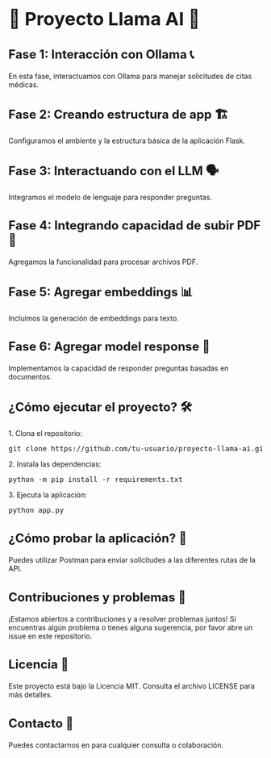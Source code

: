 <head>
    <meta charset="UTF-8">
    <title>README.md - Proyecto Llama AI</title>
</head>
<body>
    <h1 style="font-size: 36px;">🚀 Proyecto Llama AI 🤖</h1>
    <h2 style="font-size: 24px;">Fase 1: Interacción con Ollama 📞</h2>
    <p>En esta fase, interactuamos con Ollama para manejar solicitudes de citas médicas.</p>
    <h2 style="font-size: 24px;">Fase 2: Creando estructura de app 🏗️</h2>
    <p>Configuramos el ambiente y la estructura básica de la aplicación Flask.</p>
    <h2 style="font-size: 24px;">Fase 3: Interactuando con el LLM 🗣️</h2>
    <p>Integramos el modelo de lenguaje para responder preguntas.</p>
    <h2 style="font-size: 24px;">Fase 4: Integrando capacidad de subir PDF 📄</h2>
    <p>Agregamos la funcionalidad para procesar archivos PDF.</p>
    <h2 style="font-size: 24px;">Fase 5: Agregar embeddings 📊</h2>
    <p>Incluimos la generación de embeddings para texto.</p>
    <h2 style="font-size: 24px;">Fase 6: Agregar model response 🤔</h2>
    <p>Implementamos la capacidad de responder preguntas basadas en documentos.</p>
    <h2 style="font-size: 24px;">¿Cómo ejecutar el proyecto? 🛠️</h2>
    <p>1. Clona el repositorio:</p>
    <pre>git clone https://github.com/tu-usuario/proyecto-llama-ai.git</pre>
    <p>2. Instala las dependencias:</p>
    <pre>python -m pip install -r requirements.txt</pre>
    <p>3. Ejecuta la aplicación:</p>
    <pre>python app.py</pre>
 <h2 style="font-size: 24px;">¿Cómo probar la aplicación? 🧪</h2>
    <p>Puedes utilizar Postman para enviar solicitudes a las diferentes rutas de la API.</p>
    <h2 style="font-size: 24px;">Contribuciones y problemas 🤝</h2>
    <p>¡Estamos abiertos a contribuciones y a resolver problemas juntos! Si encuentras algún problema o tienes alguna sugerencia, por favor abre un issue en este repositorio.</p>
    <h2 style="font-size: 24px;">Licencia 📝</h2>
    <p>Este proyecto está bajo la Licencia MIT. Consulta el archivo LICENSE para más detalles.</p>
    <h2 style="font-size: 24px;">Contacto 📧</h2>
    <p>Puedes contactarnos en <correo@example.com> para cualquier consulta o colaboración.</p>

</body>
